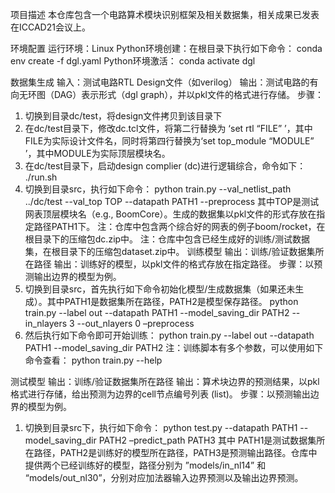 项目描述
	本仓库包含一个电路算术模块识别框架及相关数据集，相关成果已发表在ICCAD21会议上。
	
环境配置
	运行环境：Linux
	Python环境创建：在根目录下执行如下命令：
		conda env create -f dgl.yaml
	Python环境激活：
		conda activate dgl

数据集生成
	输入：测试电路RTL Design文件（如verilog）
	输出：测试电路的有向无环图（DAG）表示形式（dgl graph），并以pkl文件的格式进行存储。
	步骤：
1.	切换到目录dc/test，将design文件拷贝到该目录下
2.	在dc/test目录下，修改dc.tcl文件，将第二行替换为 ‘set rtl “FILE” ’，其中FILE为实际设计文件名，同时将第四行替换为‘set top_module “MODULE” ’，其中MODULE为实际顶层模块名。
3.	在dc/test目录下，启动design complier (dc)进行逻辑综合，命令如下：
			./run.sh
4.	切换到目录src，执行如下命令：
		python train.py --val_netlist_path ../dc/test --val_top TOP --datapath PATH1 --preprocess 
其中TOP是测试网表顶层模块名（e.g., BoomCore）。生成的数据集以pkl文件的形式存放在指定路径PATH1下。
	注：仓库中包含两个综合好的网表的例子boom/rocket，在根目录下的压缩包dc.zip中。
	注：仓库中包含已经生成好的训练/测试数据集，在根目录下的压缩包dataset.zip中。
训练模型
	输出：训练/验证数据集所在路径
	输出：训练好的模型，以pkl文件的格式存放在指定路径。
	步骤：以预测输出边界的模型为例。
1.	切换到目录src，首先执行如下命令初始化模型/生成数据集（如果还未生成）。其中PATH1是数据集所在路径，PATH2是模型保存路径。
	python train.py --label out --datapath PATH1 --model_saving_dir PATH2 --in_nlayers 3 --out_nlayers 0 –preprocess
2.	然后执行如下命令即可开始训练：
	python train.py --label out --datapath PATH1 --model_saving_dir PATH2
	注：训练脚本有多个参数，可以使用如下命令查看：
		python train.py --help
	
测试模型
	输出：训练/验证数据集所在路径
	输出：算术块边界的预测结果，以pkl格式进行存储，给出预测为边界的cell节点编号列表 (list)。
	步骤：以预测输出边界的模型为例。
1.	切换到目录src下，执行如下命令：
		python test.py --datapath PATH1 --model_saving_dir PATH2 –predict_path PATH3
	其中 PATH1是测试数据集所在路径，PATH2是训练好的模型所在路径，PATH3是预测输出路径。仓库中提供两个已经训练好的模型，路径分别为 ”models/in_nl14” 和 “models/out_nl30”，分别对应加法器输入边界预测以及输出边界预测。

